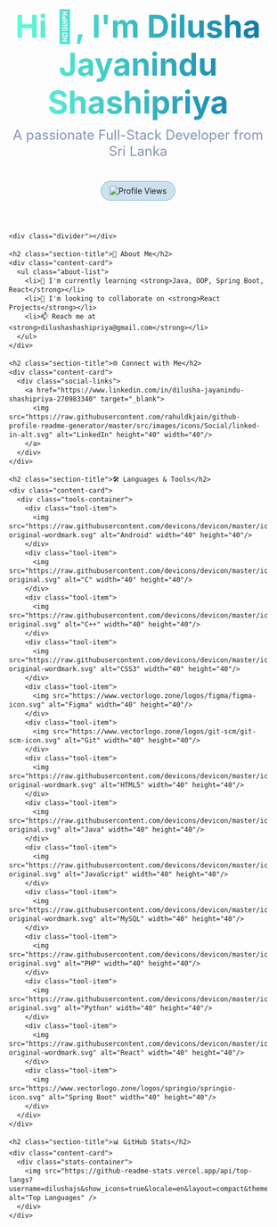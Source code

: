 <!DOCTYPE html>
<html lang="en">
<head>
  <meta charset="UTF-8">
  <meta name="viewport" content="width=device-width, initial-scale=1.0">
  <title>Dilusha Jayanindu Shashipriya - Full-Stack Developer</title>
  <style>
    :root {
      --primary-color: #0e76a8;
      --secondary-color: #112240;
      --accent-color: #64ffda;
      --text-primary: #ccd6f6;
      --text-secondary: #8892b0;
      --bg-color: #0a192f;
      --card-bg: rgba(17, 34, 64, 0.7);
    }
    
    body {
      font-family: -apple-system, BlinkMacSystemFont, 'Segoe UI', Roboto, Oxygen, Ubuntu, Cantarell, 'Open Sans', 'Helvetica Neue', sans-serif;
      line-height: 1.6;
      color: var(--text-primary);
      background-color: var(--bg-color);
      margin: 0;
      padding: 0;
    }
    
    .container {
      max-width: 1000px;
      margin: 0 auto;
      padding: 40px 20px;
    }
    
    .header {
      text-align: center;
      margin-bottom: 40px;
      position: relative;
    }
    
    h1 {
      font-size: 3.5rem;
      margin: 10px 0;
      background: linear-gradient(90deg, #64ffda, #0e76a8);
      -webkit-background-clip: text;
      -webkit-text-fill-color: transparent;
      position: relative;
    }
    
    h3 {
      color: var(--text-secondary);
      font-size: 1.5rem;
      font-weight: 400;
      margin-top: 0;
    }
    
    .profile-views {
      display: inline-block;
      background-color: rgba(14, 117, 182, 0.2);
      padding: 8px 15px;
      border-radius: 20px;
      margin: 15px auto;
      border: 1px solid rgba(14, 117, 182, 0.4);
    }
    
    .section-title {
      font-size: 1.8rem;
      position: relative;
      padding-left: 20px;
      margin-top: 50px;
      margin-bottom: 25px;
      color: var(--text-primary);
    }
    
    .section-title::before {
      content: "";
      position: absolute;
      left: 0;
      top: 50%;
      transform: translateY(-50%);
      width: 10px;
      height: 10px;
      background-color: var(--accent-color);
      border-radius: 50%;
    }
    
    .content-card {
      background-color: var(--card-bg);
      border-radius: 8px;
      padding: 25px;
      margin-bottom: 30px;
      box-shadow: 0 10px 30px rgba(0, 0, 0, 0.2);
      border: 1px solid rgba(100, 255, 218, 0.1);
      transition: transform 0.3s ease, box-shadow 0.3s ease;
    }
    
    .content-card:hover {
      transform: translateY(-5px);
      box-shadow: 0 15px 35px rgba(0, 0, 0, 0.3);
    }
    
    .about-list {
      list-style-type: none;
      padding: 0;
    }
    
    .about-list li {
      margin-bottom: 15px;
      display: flex;
      align-items: flex-start;
    }
    
    .about-list li::before {
      content: "→";
      color: var(--accent-color);
      margin-right: 10px;
      font-weight: bold;
    }
    
    .social-links {
      display: flex;
      gap: 15px;
      margin-top: 20px;
    }
    
    .social-links a {
      transition: transform 0.3s ease;
      display: block;
    }
    
    .social-links a:hover {
      transform: translateY(-5px);
    }
    
    .tools-container {
      display: flex;
      flex-wrap: wrap;
      gap: 20px;
      justify-content: center;
    }
    
    .tool-item {
      width: 70px;
      height: 70px;
      display: flex;
      flex-direction: column;
      align-items: center;
      justify-content: center;
      background-color: rgba(255, 255, 255, 0.05);
      border-radius: 8px;
      padding: 15px;
      transition: transform 0.3s ease, background-color 0.3s ease;
    }
    
    .tool-item:hover {
      transform: translateY(-5px);
      background-color: rgba(255, 255, 255, 0.1);
    }
    
    .stats-container {
      display: flex;
      justify-content: center;
      margin-top: 20px;
    }
    
    .stats-container img {
      border-radius: 8px;
      box-shadow: 0 5px 15px rgba(0, 0, 0, 0.2);
      max-width: 100%;
      height: auto;
    }
    
    .divider {
      height: 4px;
      background: linear-gradient(90deg, transparent, var(--accent-color), transparent);
      margin: 40px 0;
      border-radius: 2px;
    }
    
    @media (max-width: 768px) {
      h1 {
        font-size: 2.5rem;
      }
      
      .section-title {
        font-size: 1.5rem;
      }
      
      .tools-container {
        gap: 10px;
      }
      
      .tool-item {
        width: 50px;
        height: 50px;
        padding: 10px;
      }
    }
  </style>
</head>
<body>
  <div class="container">
    <div class="header">
      <h1>Hi 👋, I'm Dilusha Jayanindu Shashipriya</h1>
      <h3>A passionate Full-Stack Developer from Sri Lanka</h3>
      <div class="profile-views">
        <img src="https://komarev.com/ghpvc/?username=dilushajs&label=Profile%20Views&color=0e75b6&style=flat" alt="Profile Views" />
      </div>
    </div>
    
    <div class="divider"></div>
    
    <h2 class="section-title">🚀 About Me</h2>
    <div class="content-card">
      <ul class="about-list">
        <li>🌱 I'm currently learning <strong>Java, OOP, Spring Boot, React</strong></li>
        <li>👯 I'm looking to collaborate on <strong>React Projects</strong></li>
        <li>📫 Reach me at <strong>dilushashashipriya@gmail.com</strong></li>
      </ul>
    </div>
    
    <h2 class="section-title">🌐 Connect with Me</h2>
    <div class="content-card">
      <div class="social-links">
        <a href="https://www.linkedin.com/in/dilusha-jayanindu-shashipriya-270983340" target="_blank">
          <img src="https://raw.githubusercontent.com/rahuldkjain/github-profile-readme-generator/master/src/images/icons/Social/linked-in-alt.svg" alt="LinkedIn" height="40" width="40"/>
        </a>
      </div>
    </div>
    
    <h2 class="section-title">🛠️ Languages & Tools</h2>
    <div class="content-card">
      <div class="tools-container">
        <div class="tool-item">
          <img src="https://raw.githubusercontent.com/devicons/devicon/master/icons/android/android-original-wordmark.svg" alt="Android" width="40" height="40"/>
        </div>
        <div class="tool-item">
          <img src="https://raw.githubusercontent.com/devicons/devicon/master/icons/c/c-original.svg" alt="C" width="40" height="40"/>
        </div>
        <div class="tool-item">
          <img src="https://raw.githubusercontent.com/devicons/devicon/master/icons/cplusplus/cplusplus-original.svg" alt="C++" width="40" height="40"/>
        </div>
        <div class="tool-item">
          <img src="https://raw.githubusercontent.com/devicons/devicon/master/icons/css3/css3-original-wordmark.svg" alt="CSS3" width="40" height="40"/>
        </div>
        <div class="tool-item">
          <img src="https://www.vectorlogo.zone/logos/figma/figma-icon.svg" alt="Figma" width="40" height="40"/>
        </div>
        <div class="tool-item">
          <img src="https://www.vectorlogo.zone/logos/git-scm/git-scm-icon.svg" alt="Git" width="40" height="40"/>
        </div>
        <div class="tool-item">
          <img src="https://raw.githubusercontent.com/devicons/devicon/master/icons/html5/html5-original-wordmark.svg" alt="HTML5" width="40" height="40"/>
        </div>
        <div class="tool-item">
          <img src="https://raw.githubusercontent.com/devicons/devicon/master/icons/java/java-original.svg" alt="Java" width="40" height="40"/>
        </div>
        <div class="tool-item">
          <img src="https://raw.githubusercontent.com/devicons/devicon/master/icons/javascript/javascript-original.svg" alt="JavaScript" width="40" height="40"/>
        </div>
        <div class="tool-item">
          <img src="https://raw.githubusercontent.com/devicons/devicon/master/icons/mysql/mysql-original-wordmark.svg" alt="MySQL" width="40" height="40"/>
        </div>
        <div class="tool-item">
          <img src="https://raw.githubusercontent.com/devicons/devicon/master/icons/php/php-original.svg" alt="PHP" width="40" height="40"/>
        </div>
        <div class="tool-item">
          <img src="https://raw.githubusercontent.com/devicons/devicon/master/icons/python/python-original.svg" alt="Python" width="40" height="40"/>
        </div>
        <div class="tool-item">
          <img src="https://raw.githubusercontent.com/devicons/devicon/master/icons/react/react-original-wordmark.svg" alt="React" width="40" height="40"/>
        </div>
        <div class="tool-item">
          <img src="https://www.vectorlogo.zone/logos/springio/springio-icon.svg" alt="Spring Boot" width="40" height="40"/>
        </div>
      </div>
    </div>
    
    <h2 class="section-title">📊 GitHub Stats</h2>
    <div class="content-card">
      <div class="stats-container">
        <img src="https://github-readme-stats.vercel.app/api/top-langs?username=dilushajs&show_icons=true&locale=en&layout=compact&theme=tokyonight" alt="Top Languages" />
      </div>
    </div>
  </div>
</body>
</html>
